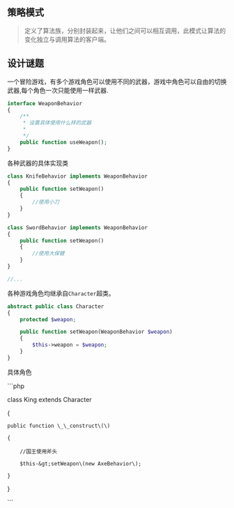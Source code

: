 ## 策略模式

> 定义了算法族，分别封装起来，让他们之间可以相互调用，此模式让算法的变化独立与调用算法的客户端。



##  设计谜题

一个冒险游戏，有多个游戏角色可以使用不同的武器，游戏中角色可以自由的切换武器,每个角色一次只能使用一样武器.

```php
interface WeaponBehavior
{
    /**
     * 设置具体使用什么样的武器
     *
     */
    public function useWeapon();
}
```

各种武器的具体实现类

```php
class KnifeBehavior implements WeaponBehavior
{
    public function setWeapon()
    {
        //使用小刀
    }
}

class SwordBehavior implements WeaponBehavior
{
    public function setWeapon()
    {
        //使用大保健
    }
}

//...
```

各种游戏角色均继承自`Character`超类。

```php
abstract public class Character
{
    protected $weapon;

    public function setWeapon(WeaponBehavior $weapon)
    {
        $this->weapon = $weapon;
    }
}
```



具体角色



\`\`\`php

class King extends Character

{

    public function \_\_construct\(\)

    {

        //国王使用斧头

        $this-&gt;setWeapon\(new AxeBehavior\);

    }

}



\`\`\`



